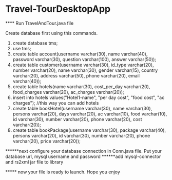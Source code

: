 # Travel-TourDesktopApp
**** Run TravelAndTour.java file

Create database first using this commands.
1.  create database tms;
2.  use tms;
3.  create table account(username varchar(30), name varchar(40), password varchar(30), question varchar(100), answer varchar(50));
4.  create table customer(username varchar(30), id_type varchar(20), number varchar(20), name varchar(30), gender varchar(15), country varchar(20), address varchar(50), phone varchar(20), email varchar(40));
5.  create table hotels(name varchar(30), cost_per_day varchar(20), food_charges varchar(20), ac_charges varchar(20));
6.  insert into hotels values("Hotel1-name", "per day cost", "food cost", "ac charges"); //this way you can add hotels
7.  create table bookHotel(username varchar(30), name varchar(30), persons varchar(20), days varchar(20), ac varchar(10), food varchar(10), id varchar(30), number varchar(20), phone varchar(20), cost varchar(20));
8.  create table bookPackage(username varchar(30), package varchar(40), persons varchar(20), id varchar(30), number varchar(20), phone varchar(20), price varchar(20));

******next configure your database connection in Conn.java file. Put your database url, mysql username and password
******add mysql-connector and rs2xml jar file to library

***** now your file is ready to launch. Hope you enjoy
